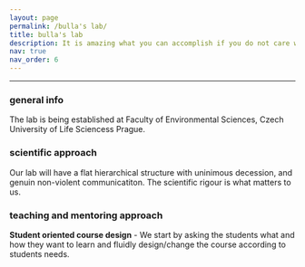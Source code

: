 ```yaml
---
layout: page
permalink: /bulla's lab/
title: bulla's lab
description: It is amazing what you can accomplish if you do not care who gets the credit. - Harry Truman
nav: true
nav_order: 6
---
```


---

### general info

The lab is being established at Faculty of Environmental Sciences, Czech University of Life Sciencess Prague. 

### scientific approach

Our lab will have a flat hierarchical structure with uninimous decession, and genuin non-violent communicatiton. The scientific rigour is what matters to us.

### teaching and mentoring approach

**Student oriented course design** - We start by asking the students what and how they want to learn and fluidly design/change the course according to students needs.
